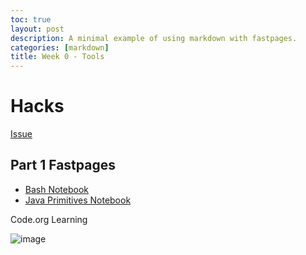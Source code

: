 ```yaml
---
toc: true
layout: post
description: A minimal example of using markdown with fastpages.
categories: [markdown]
title: Week 0 - Tools
---
```


# Hacks

[Issue](https://github.com/SanjayB06/tri1fastpages/issues/3)

## Part 1 Fastpages

- [Bash Notebook](https://sanjayb06.github.io/tri1fastpages/2022/08/28/Bash-Notebook.html)
- [Java Primitives Notebook](https://sanjayb06.github.io/tri1fastpages/2022/08/28/Primitives-Notebook.html)

Code.org Learning

![image](https://user-images.githubusercontent.com/70538669/187106991-55da1602-67e4-48f7-9e1c-788aed3258b4.png)
